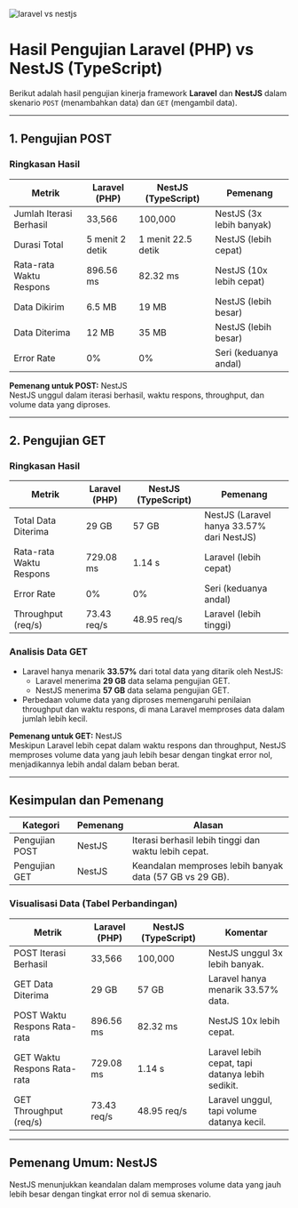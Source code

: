 ![laravel vs nestjs](https://ik.imagekit.io/sarrahmanme/9.png?updatedAt=1733853538463)

# Hasil Pengujian Laravel (PHP) vs NestJS (TypeScript)

Berikut adalah hasil pengujian kinerja framework **Laravel** dan **NestJS** dalam skenario `POST` (menambahkan data) dan `GET` (mengambil data).

---

## 1. Pengujian POST

### Ringkasan Hasil
| **Metrik**               | **Laravel (PHP)** | **NestJS (TypeScript)** | **Pemenang**              |
|--------------------------|-------------------|-------------------------|---------------------------|
| Jumlah Iterasi Berhasil  | 33,566           | 100,000                 | NestJS (3x lebih banyak)  |
| Durasi Total             | 5 menit 2 detik  | 1 menit 22.5 detik      | NestJS (lebih cepat)      |
| Rata-rata Waktu Respons  | 896.56 ms        | 82.32 ms                | NestJS (10x lebih cepat)  |
| Data Dikirim             | 6.5 MB           | 19 MB                   | NestJS (lebih besar)      |
| Data Diterima            | 12 MB            | 35 MB                   | NestJS (lebih besar)      |
| Error Rate               | 0%               | 0%                      | Seri (keduanya andal)     |

**Pemenang untuk POST:** NestJS  
NestJS unggul dalam iterasi berhasil, waktu respons, throughput, dan volume data yang diproses.

---

## 2. Pengujian GET

### Ringkasan Hasil
| **Metrik**               | **Laravel (PHP)** | **NestJS (TypeScript)** | **Pemenang**                            |
|--------------------------|-------------------|-------------------------|-----------------------------------------|
| Total Data Diterima      | 29 GB            | 57 GB                   | NestJS (Laravel hanya 33.57% dari NestJS)|
| Rata-rata Waktu Respons  | 729.08 ms        | 1.14 s                  | Laravel (lebih cepat)                   |
| Error Rate               | 0%               | 0%                      | Seri (keduanya andal)                   |
| Throughput (req/s)       | 73.43 req/s      | 48.95 req/s             | Laravel (lebih tinggi)                  |

### Analisis Data GET
- Laravel hanya menarik **33.57%** dari total data yang ditarik oleh NestJS:  
  - Laravel menerima **29 GB** data selama pengujian GET.  
  - NestJS menerima **57 GB** data selama pengujian GET.  
- Perbedaan volume data yang diproses memengaruhi penilaian throughput dan waktu respons, di mana Laravel memproses data dalam jumlah lebih kecil.

**Pemenang untuk GET:** NestJS  
Meskipun Laravel lebih cepat dalam waktu respons dan throughput, NestJS memproses volume data yang jauh lebih besar dengan tingkat error nol, menjadikannya lebih andal dalam beban berat.

---

## Kesimpulan dan Pemenang

| **Kategori**    | **Pemenang** | **Alasan**                                                               |
|------------------|--------------|---------------------------------------------------------------------------|
| Pengujian POST   | NestJS       | Iterasi berhasil lebih tinggi dan waktu lebih cepat.                      |
| Pengujian GET    | NestJS       | Keandalan memproses lebih banyak data (57 GB vs 29 GB).                   |

### Visualisasi Data (Tabel Perbandingan)
| **Metrik**                  | **Laravel (PHP)** | **NestJS (TypeScript)** | **Komentar**                     |
|-----------------------------|-------------------|-------------------------|-----------------------------------|
| POST Iterasi Berhasil       | 33,566           | 100,000                 | NestJS unggul 3x lebih banyak.   |
| GET Data Diterima           | 29 GB            | 57 GB                   | Laravel hanya menarik 33.57% data.|
| POST Waktu Respons Rata-rata| 896.56 ms        | 82.32 ms                | NestJS 10x lebih cepat.          |
| GET Waktu Respons Rata-rata | 729.08 ms        | 1.14 s                  | Laravel lebih cepat, tapi datanya lebih sedikit. |
| GET Throughput (req/s)      | 73.43 req/s      | 48.95 req/s             | Laravel unggul, tapi volume datanya kecil. |

---

## Pemenang Umum: **NestJS**  
NestJS menunjukkan keandalan dalam memproses volume data yang jauh lebih besar dengan tingkat error nol di semua skenario.
